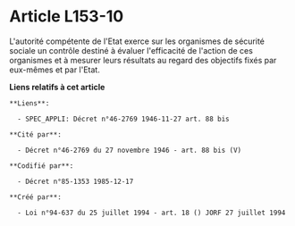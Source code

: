 # Article L153-10

L'autorité compétente de l'Etat exerce sur les organismes de sécurité sociale un contrôle destiné à évaluer l'efficacité de
l'action de ces organismes et à mesurer leurs résultats au regard des objectifs fixés par eux-mêmes et par l'Etat.

**Liens relatifs à cet article**

	**Liens**:

	  - SPEC_APPLI: Décret n°46-2769 1946-11-27 art. 88 bis

	**Cité par**:

	  - Décret n°46-2769 du 27 novembre 1946 - art. 88 bis (V)

	**Codifié par**:

	  - Décret n°85-1353 1985-12-17

	**Créé par**:

	  - Loi n°94-637 du 25 juillet 1994 - art. 18 () JORF 27 juillet 1994

